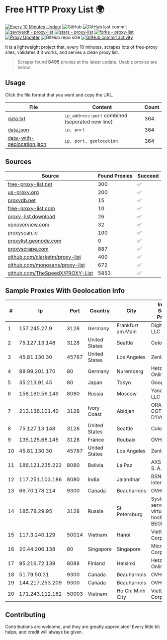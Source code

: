 
# Free HTTP Proxy List 🌍

[![Every 10 Minutes Update](https://github.com/mertguvencli/http-proxy-list/actions/workflows/main.yml/badge.svg?branch=main)](https://github.com/mertguvencli/http-proxy-list/actions/workflows/main.yml)
![GitHub](https://img.shields.io/github/license/mertguvencli/http-proxy-list)
![GitHub last commit](https://img.shields.io/github/last-commit/mertguvencli/http-proxy-list)
[![zevtyardt - proxy-list](https://img.shields.io/static/v1?label=zevtyardt&message=proxy-list&color=blue&logo=github)](https://github.com/zevtyardt/proxy-list "Go to GitHub repo")
[![stars - proxy-list](https://img.shields.io/github/stars/zevtyardt/proxy-list?style=social)](https://github.com/zevtyardt/proxy-list)
[![forks - proxy-list](https://img.shields.io/github/forks/zevtyardt/proxy-list?style=social)](https://github.com/zevtyardt/proxy-list)
[![Proxy Updater](https://github.com/zevtyardt/proxy-list/workflows/Proxy%20Updater/badge.svg)](https://github.com/zevtyardt/proxy-list/actions?query=workflow:"Proxy+Updater")
![GitHub repo size](https://img.shields.io/github/repo-size/zevtyardt/proxy-list)
[![GitHub commit activity](https://img.shields.io/github/commit-activity/m/zevtyardt/proxy-list?logo=commits)](https://github.com/zevtyardt/proxy-list/commits/main)

It is a lightweight project that, every 10 minutes, scrapes lots of free-proxy sites, validates if it works, and serves a clean proxy list.

> Scraper found **8495** proxies at the latest update. Usable proxies are below.

## Usage

Click the file format that you want and copy the URL.

|File|Content|Count|
|----|-------|-----|
|[data.txt](https://raw.githubusercontent.com/mertguvencli/http-proxy-list/main/proxy-list/data.txt)|`ip_address:port` combined (seperated new line)|364|
|[data.json](https://raw.githubusercontent.com/mertguvencli/http-proxy-list/main/proxy-list/data.json)|`ip, port`|364|
|[data-with-geolocation.json](https://raw.githubusercontent.com/mertguvencli/http-proxy-list/main/proxy-list/data-with-geolocation.json)|`ip, port, geolocation`|364|

## Sources

|Source|Found Proxies|Succeed|
|------|-------------|-------|
|[free-proxy-list.net](https://free-proxy-list.net)|300|✅|
|[us-proxy.org](https://www.us-proxy.org)|200|✅|
|[proxydb.net](http://proxydb.net)|15|✅|
|[free-proxy-list.com](https://free-proxy-list.com/?page=&port=&type%5B%5D=http&type%5B%5D=https&up_time=0&search=Search)|10|✅|
|[proxy-list.download](https://www.proxy-list.download/HTTP)|26|✅|
|[vpnoverview.com](https://vpnoverview.com/privacy/anonymous-browsing/free-proxy-servers)|32|✅|
|[proxyscan.io](https://www.proxyscan.io)|100|✅|
|[proxylist.geonode.com](https://proxylist.geonode.com/api/proxy-list?limit=300&page=1&sort_by=lastChecked&sort_type=desc&protocols=http,https)|0|✅|
|[proxyscrape.com](https://api.proxyscrape.com/v2/?request=displayproxies&protocol=http&timeout=10000&country=all&ssl=all&anonymity=all)|887|✅|
|[github.com/clarketm/proxy-list](https://raw.githubusercontent.com/clarketm/proxy-list/master/proxy-list-raw.txt)|400|✅|
|[github.com/monosans/proxy-list](https://raw.githubusercontent.com/monosans/proxy-list/main/proxies/http.txt)|672|✅|
|[github.com/TheSpeedX/PROXY-List](https://raw.githubusercontent.com/TheSpeedX/PROXY-List/master/http.txt)|5853|✅|


## Sample Proxies With Geolocation Info

|#|Ip|Port|Country|City|Internet Service Provider|
|-|--|----|-------|----|-------------------------|
|1|157.245.27.9|3128|Germany|Frankfurt am Main|DigitalOcean, LLC|
|2|75.127.13.148|3128|United States|Seattle|ColoCrossing|
|3|45.81.130.30|45787|United States|Los Angeles|Zenlayer Inc|
|4|88.99.201.170|80|Germany|Nuremberg|Hetzner Online GmbH|
|5|35.213.91.45|80|Japan|Tokyo|Google LLC|
|6|158.160.56.149|8080|Russia|Moscow|Yandex.Cloud LLC|
|7|213.136.101.40|3128|Ivory Coast|Abidjan|ORANGE COTE D'IVOIRE|
|8|75.127.13.148|3128|United States|Seattle|ColoCrossing|
|9|135.125.68.145|3128|France|Roubaix|OVH SAS|
|10|45.81.130.30|45787|United States|Los Angeles|Zenlayer Inc|
|11|186.121.235.222|8080|Bolivia|La Paz|AXS Bolivia S. A.|
|12|117.251.103.186|8080|India|Jalandhar|BSNL Internet|
|13|66.70.178.214|9300|Canada|Beauharnois|OVH SAS|
|14|185.78.29.95|3128|Russia|St Petersburg|System servers virtual hosting BEGET.RU|
|15|117.3.240.129|50014|Vietnam|Hanoi|Viettel Corporation|
|16|20.44.206.138|80|Singapore|Singapore|Microsoft Corporation|
|17|95.216.72.139|8088|Finland|Helsinki|Hetzner Online GmbH|
|18|51.79.50.31|9300|Canada|Beauharnois|OVH SAS|
|19|144.217.253.209|9300|Canada|Beauharnois|OVH SAS|
|20|171.243.112.162|50003|Vietnam|Ho Chi Minh City|Viettel Corporation|



## Contributing

Contributions are welcome, and they are greatly appreciated! Every
little bit helps, and credit will always be given.

